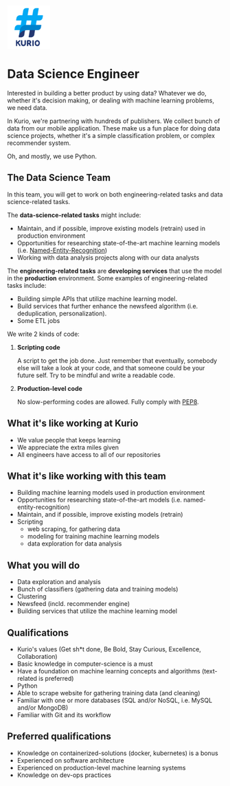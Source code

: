 <img src="logo_kurio.png" alt="Logo" style="width: 100px;"/>

# Data Science Engineer

Interested in building a better product by using data? Whatever we do, whether it's decision making, or dealing with machine learning problems, we need data.

In Kurio, we're partnering with hundreds of publishers. We collect bunch of data from our mobile application. These make us a fun place for doing data science projects, whether it's a simple classification problem, or complex recommender system.

Oh, and mostly, we use Python.

## The Data Science Team

In this team, you will get to work on both engineering-related tasks and data science-related tasks.

The **data-science-related tasks** might include:

- Maintain, and if possible, improve existing models (retrain) used in production environment
- Opportunities for researching state-of-the-art machine learning models (i.e. [Named-Entity-Recognition](https://www.sciencedirect.com/science/article/pii/S1877050918314832))
- Working with data analysis projects along with our data analysts

The **engineering-related tasks** are **developing services** that use the model in the **production** environment. Some examples of engineering-related tasks include:

- Building simple APIs that utilize machine learning model.
- Build services that further enhance the newsfeed algorithm (i.e. deduplication, personalization).
- Some ETL jobs

We write 2 kinds of code:

1. **Scripting code**

   A script to get the job done. Just remember that eventually, somebody else will take a look at your code, and that someone could be your future self. Try to be mindful and write a readable code.

2. **Production-level code**

   No slow-performing codes are allowed. Fully comply with [PEP8](https://www.python.org/dev/peps/pep-0008/).

## What it's like working at Kurio

- We value people that keeps learning
- We appreciate the extra miles given
- All engineers have access to all of our repositories

## What it's like working with this team

- Building machine learning models used in production environment
- Opportunities for researching state-of-the-art models (i.e. named-entity-recognition)
- Maintain, and if possible, improve existing models (retrain)
- Scripting
  - web scraping, for gathering data
  - modeling for training machine learning models
  - data exploration for data analysis

## What you will do

- Data exploration and analysis
- Bunch of classifiers (gathering data and training models)
- Clustering
- Newsfeed (incld. recommender engine)
- Building services that utilize the machine learning model

## Qualifications

- Kurio's values (Get sh*t done, Be Bold, Stay Curious, Excellence, Collaboration)
- Basic knowledge in computer-science is a must
- Have a foundation on machine learning concepts and algorithms (text-related is preferred)
- Python
- Able to scrape website for gathering training data (and cleaning)
- Familiar with one or more databases (SQL and/or NoSQL, i.e. MySQL and/or MongoDB)
- Familiar with Git and its workflow

## Preferred qualifications

- Knowledge on containerized-solutions (docker, kubernetes) is a bonus
- Experienced on software architecture
- Experienced on production-level machine learning systems
- Knowledge on dev-ops practices
